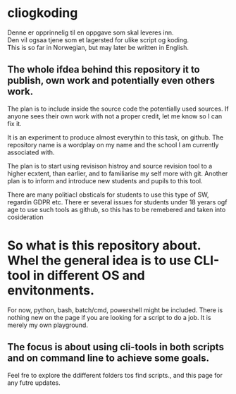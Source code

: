 # cliogkoding
Denne er opprinnelig til en oppgave som skal leveres inn.  
Den vil ogsaa tjene som et lagersted for ulike script og koding.  
This is so far in Norwegian, but may later be written in English.

## The whole ifdea behind this repository it to publish, own work and potentially even others work.
The plan is to include inside the source code the potentially used sources.
If anyone sees their own work with not a proper credit, let me know so I can fix it.

It is an experiment to produce almost everythin to this task, on github.
The repository name is a wordplay on my name and the school I am currently associated with.

The plan is to start using revisison histroy and source revision tool to a higher ecxtent, than earlier,
and to familiarise my self more with git. Another plan is to inform and introduce new students and pupils to this tool.

There are many politiacl obsticals for students to use this type of SW, regardin GDPR etc.
There er several issues for students under 18 yerars ogf age to use such tools as github, so this has to be remebered and 
taken into cosideration

# So what is this repository about. Whel the general idea is to use CLI-tool in different OS and envitonments.

For now, python, bash, batch/cmd, powershell might be included.
There is nothing new on the page if you are looking for a script to do a job. It is merely my own playground.

## The focus is about using cli-tools in both scripts and on command line to achieve some goals.
Feel fre to explore the ddifferent folders tos find scripts., and this page for any futre updates.


